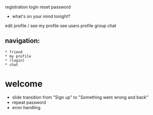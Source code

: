 registration
login
reset password

-   what's on your mind tonight?

edit profile / see my profile
see users profile
group chat

## navigation:

    * friend
    * my profile
    * (login)
    * chat

# welcome

-   slide transition from "Sign up" to "Something went wrong and back"
-   repeat password
-   error handling
